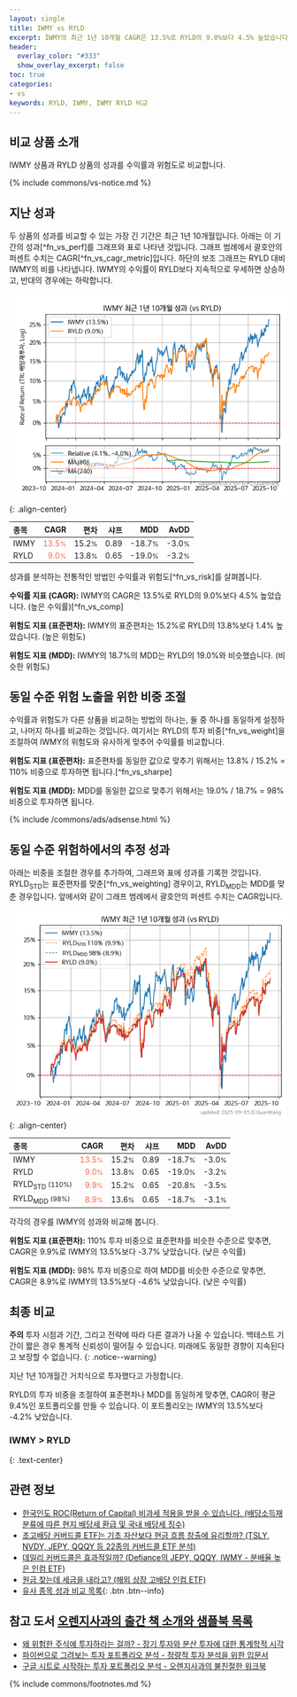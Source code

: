 ```yaml
---
layout: single
title: IWMY vs RYLD
excerpt: IWMY의 최근 1년 10개월 CAGR은 13.5%로 RYLD의 9.0%보다 4.5% 높았습니다.
header:
  overlay_color: "#333"
  show_overlay_excerpt: false
toc: true
categories:
- vs
keywords: RYLD, IWMY, IWMY RYLD 비교
---
```


## 비교 상품 소개


IWMY 상품과 RYLD 상품의 성과를 수익률과 위험도로 비교합니다.





{% include commons/vs-notice.md %}

## 지난 성과

두 상품의 성과를 비교할 수 있는 가장 긴 기간은 최근 1년 10개월입니다. 아래는 이 기간의 성과[^fn_vs_perf]를 그래프와 표로 나타낸 것입니다.
그래프 범례에서 괄호안의 퍼센트 수치는 CAGR[^fn_vs_cagr_metric]입니다.
하단의 보조 그래프는 RYLD 대비 IWMY의 비를 나타냅니다.
IWMY의 수익률이 RYLD보다 지속적으로 우세하면 상승하고, 반대의 경우에는 하락합니다.

![IWMY](/vs/images/iwmy-vs-ryld_dual.png){: .align-center}

| **종목** | **CAGR** | **편차** | **샤프** | **MDD** | **AvDD** |
| :------------ | ------: | -----------: | -------: | ------: | -------: |
| IWMY | <span style="color: tomato">13.5<small>%</small></span> | 15.2<small>%</small> | 0.89 | -18.7<small>%</small> | -3.0<small>%</small> |
| RYLD | <span style="color: tomato">9.0<small>%</small></span> | 13.8<small>%</small> | 0.65 | -19.0<small>%</small> | -3.2<small>%</small> |

<!-- more -->


성과를 분석하는 전통적인 방법인 수익률과 위험도[^fn_vs_risk]를 살펴봅니다.

**수익률 지표 (CAGR):** IWMY의 CAGR은 13.5%로 RYLD의 9.0%보다 4.5% 높았습니다. (높은 수익률)[^fn_vs_comp]

**위험도 지표 (표준편차):** IWMY의 표준편차는 15.2%로 RYLD의 13.8%보다 1.4% 높았습니다. (높은 위험도)

**위험도 지표 (MDD):** IWMY의 18.7%의 MDD는 RYLD의 19.0%와 비슷했습니다. (비슷한 위험도)



## 동일 수준 위험 노출을 위한 비중 조절

수익률과 위험도가 다른 상품을 비교하는 방법의 하나는, 둘 중 하나를 동일하게 설정하고, 나머지 하나를 비교하는 것입니다.
여기서는 RYLD의 투자 비중[^fn_vs_weight]을 조절하여 IWMY의 위험도와 유사하게 맞추어 수익률를 비교합니다.

**위험도 지표 (표준편차):** 표준편차를 동일한 값으로 맞추기 위해서는 13.8% / 15.2% = 110% 비중으로 투자하면 됩니다.[^fn_vs_sharpe]

**위험도 지표 (MDD):** MDD를 동일한 값으로 맞추기 위해서는 19.0% / 18.7% = 98% 비중으로 투자하면 됩니다.


{% include /commons/ads/adsense.html %}



## 동일 수준 위험하에서의 추정 성과

아래는 비중을 조절한 경우를 추가하여, 그래프와 표에 성과를 기록한 것입니다.
RYLD<sub>STD</sub>는 표준편차를 맞춘[^fn_vs_weighting] 경우이고, RYLD<sub>MDD</sub>는 MDD를 맞춘 경우입니다.
앞에서와 같이 그래프 범례에서 괄호안의 퍼센트 수치는 CAGR입니다.


![IWMY](/vs/images/iwmy-vs-ryld.png){: .align-center}



| **종목** | **CAGR** | **편차** | **샤프** | **MDD** | **AvDD** |
| :------------ | ------: | -----------: | -------: | ------: | -------: |
| IWMY | <span style="color: tomato">13.5<small>%</small></span> | 15.2<small>%</small> | 0.89 | -18.7<small>%</small> | -3.0<small>%</small> |
| RYLD | <span style="color: tomato">9.0<small>%</small></span> | 13.8<small>%</small> | 0.65 | -19.0<small>%</small> | -3.2<small>%</small> |
| RYLD<sub>STD</sub> <small>(110%)</small> | <span style="color: tomato">9.9<small>%</small></span> | 15.2<small>%</small> | 0.65 | -20.8<small>%</small> | -3.5<small>%</small> |
| RYLD<sub>MDD</sub> <small>(98%)</small> | <span style="color: tomato">8.9<small>%</small></span> | 13.6<small>%</small> | 0.65 | -18.7<small>%</small> | -3.1<small>%</small> |



각각의 경우를 IWMY의 성과와 비교해 봅니다.

**위험도 지표 (표준편차):** 110% 투자 비중으로 표준편차를 비슷한 수준으로 맞추면, CAGR은 9.9%로 IWMY의 13.5%보다 -3.7% 낮았습니다. (낮은 수익률)

**위험도 지표 (MDD):** 98% 투자 비중으로 하여 MDD를 비슷한 수준으로 맞추면, CAGR은 8.9%로 IWMY의 13.5%보다 -4.6% 낮았습니다. (낮은 수익률)




## 최종 비교

**주의** 투자 시점과 기간, 그리고 전략에 따라 다른 결과가 나올 수 있습니다. 백테스트 기간이 짧은 경우 통계적 신뢰성이 떨어질 수 있습니다. 미래에도 동일한 경향이 지속된다고 보장할 수 없습니다.
{: .notice--warning}

지난 1년 10개월간 거치식으로 투자했다고 가정합니다.

RYLD의 투자 비중을 조절하여 표준편차나 MDD를 동일하게 맞추면, CAGR이 평균 9.4%인 포트폴리오를 만들 수 있습니다.
이 포트폴리오는 IWMY의 13.5%보다 -4.2% 낮았습니다.

### IWMY &gt; RYLD
{: .text-center}


## 관련 정보

- [한국인도 ROC(Return of Capital) 비과세 적용을 받을 수 있습니다. (배당소득재분류에 따른 현지 배당세 환급 및 국내 배당세 징수)](https://kongdori.tistory.com/299)
- [초고배당 커버드콜 ETF는 기초 자산보다 현금 흐름 창출에 유리할까? (TSLY, NVDY, JEPY, QQQY 등 22종의 커버드콜 ETF 분석)](https://kongdori.tistory.com/286)
- [데일리 커버드콜은 효과적일까? (Defiance의 JEPY, QQQY, IWMY - 분배율 높은 인컴 ETF)](https://kongdori.tistory.com/235)
- [원금 찾는데 세금을 내라고? (해외 상장 고배당 인컴 ETF)](https://kongdori.tistory.com/206)
- [유사 종목 성과 비교 목록](/vs/){: .btn .btn--info}


## 참고 도서 [오렌지사과의 출간 책 소개와 샘플북 목록](https://kongdori.tistory.com/691)

- [왜 위험한 주식에 투자하라는 걸까? - 장기 투자와 분산 투자에 대한 통계학적 시각](https://kongdori.tistory.com/421)
- [파이썬으로 그려보는 투자 포트폴리오 분석  - 정량적 투자 분석을 위한 입문서](https://kongdori.tistory.com/643)
- [구글 시트로 시작하는 투자 포트폴리오 분석 - 오렌지사과의 불친절한 워크북](https://kongdori.tistory.com/449)

{% include commons/footnotes.md %}
